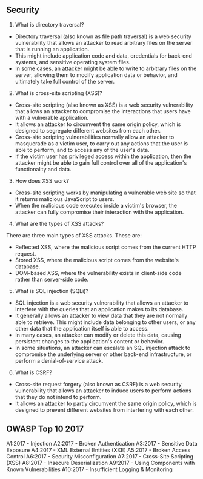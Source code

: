 ## Security

1. What is directory traversal?

- Directory traversal (also known as file path traversal) is a web security vulnerability that allows an attacker to read arbitrary files on the server that is running an application. 
- This might include application code and data, credentials for back-end systems, and sensitive operating system files. 
- In some cases, an attacker might be able to write to arbitrary files on the server, allowing them to modify application data or behavior, and ultimately take full control of the server.

2. What is cross-site scripting (XSS)?

- Cross-site scripting (also known as XSS) is a web security vulnerability that allows an attacker to compromise the interactions that users have with a vulnerable application. 
- It allows an attacker to circumvent the same origin policy, which is designed to segregate different websites from each other. 
- Cross-site scripting vulnerabilities normally allow an attacker to masquerade as a victim user, to carry out any actions that the user is able to perform, and to access any of the user's data. 
- If the victim user has privileged access within the application, then the attacker might be able to gain full control over all of the application's functionality and data.

3. How does XSS work?

- Cross-site scripting works by manipulating a vulnerable web site so that it returns malicious JavaScript to users. 
- When the malicious code executes inside a victim's browser, the attacker can fully compromise their interaction with the application.

4. What are the types of XSS attacks?

There are three main types of XSS attacks. These are:

* Reflected XSS, where the malicious script comes from the current HTTP request.
* Stored XSS, where the malicious script comes from the website's database.
* DOM-based XSS, where the vulnerability exists in client-side code rather than server-side code.


5. What is SQL injection (SQLi)?

- SQL injection is a web security vulnerability that allows an attacker to interfere with the queries that an application makes to its database. 
- It generally allows an attacker to view data that they are not normally able to retrieve. This might include data belonging to other users, or any other data that the application itself is able to access. 
- In many cases, an attacker can modify or delete this data, causing persistent changes to the application's content or behavior.
- In some situations, an attacker can escalate an SQL injection attack to compromise the underlying server or other back-end infrastructure, or perform a denial-of-service attack.

6. What is CSRF?

- Cross-site request forgery (also known as CSRF) is a web security vulnerability that allows an attacker to induce users to perform actions that they do not intend to perform. 
- It allows an attacker to partly circumvent the same origin policy, which is designed to prevent different websites from interfering with each other.

## OWASP Top 10 2017

A1:2017 - Injection 
A2:2017 - Broken Authentication
A3:2017 - Sensitive Data Exposure 
A4:2017 - XML External Entities (XXE)
A5:2017 - Broken Access Control
A6:2017 - Security Misconfiguration
A7:2017 - Cross-Site Scripting (XSS)
A8:2017 - Insecure Deserialization
A9:2017 - Using Components with Known Vulnerabilities 
A10:2017 - Insufficient Logging & Monitoring


